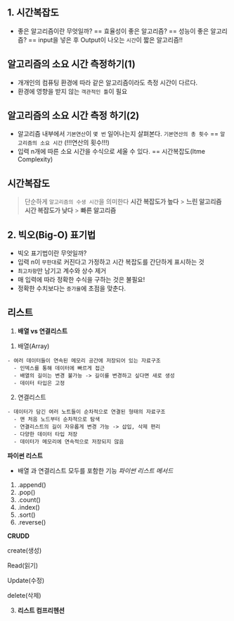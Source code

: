 ## 1. 시간복잡도
 - 좋은 알고리즘이란 무엇일까?
    == 효율성이 좋은 알고리즘?
    == 성능이 좋은 알고리즘?
    == input을 넣은 후 Output이 나오는 `시간`이 짧은 알고리즘!!

## 알고리즘의 소요 시간 측정하기(1)
  - 개개인의 컴퓨팅 환경에 따라 같은 알고리즘이라도 측정 시간이 다르다.
  - 환경에 영향을 받지 않는 `객관적인 틀`이 필요
## 알고리즘의 소요 시간 측정 하기(2)
  - 알고리즘 내부에서 `기본연산`이 `몇 번` 일어나는지 살펴본다.
    `기본연산의 총 횟수` == `알고리즘의 소요 시간` (!!!연산의 횟수!!!)
  - 입력 n개에 따른 소요 시간을 수식으로 세울 수 있다. == 시간복잡도(Itme Complexity)
## 시간복잡도
> 단순하게 `알고리즘의 수생 시간`을 의미한다
**시간 복잡도가 높다** > **느린 알고리즘**
**시간 복잡도가 낮다** > **빠른 알고리즘**

## 2. 빅오(Big-O) 표기법
- 빅오 표기법이란 무엇일까?
 - 입력 n이 `무한대`로 커진다고 가정하고 시간 복잡도를 간단하게 표시하는 것
 - `최고차항`만 남기고 계수와 상수 제거
 - 매 입력에 따라 정확한 수식을 구하는 것은 불필요!
 - 정확한 수치보다는 `증가율`에 초점을 맞춘다.


 ## 리스트
 1. **배열 vs 연결리스트**
  1) 배열(Array)

    - 여러 데이터들이 연속된 메모리 공간에 저장되어 있는 자료구조
      - 인덱스를 통해 데이터에 빠르게 접근
      - 배열의 길이는 변경 불가능 -> 길이를 변경하고 싶다면 새로 생성
      - 데이터 타입은 고정
  2) 연결리스트

    - 데이터가 담긴 여러 노트들이 순차적으로 연결된 형태의 자료구조
      - 맨 처음 노드부터 순차적으로 탐색
      - 연결리스트의 길이 자유롭게 변경 가능 -> 삽입, 삭제 편리
      - 다양한 데이터 타입 저장
      - 데이터가 메모리에 연속적으로 저장되지 않음
  **파이썬 리스트**
   - 배열 과 연결리스트 모두를 포함한 기능
      *파이썬 리스트 메서드*
   1. .append()
   2. .pop()
   3. .count()
   4. .index()
   5. .sort()
   6. .reverse()

**CRUDD**

create(생성)

Read(읽기)

Update(수정)

delete(삭제)



3. **리스트 컴프리헨션**
